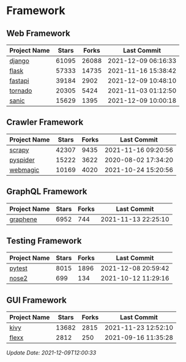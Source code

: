 # Framework

## Web Framework
| Project Name | Stars | Forks | Last Commit |
| ------------ | ----- | ----- | ----------- |
| [django](https://github.com/django/django) | 61095 | 26088 | 2021-12-09 06:16:33 |
| [flask](https://github.com/pallets/flask) | 57333 | 14735 | 2021-11-16 15:38:42 |
| [fastapi](https://github.com/tiangolo/fastapi) | 39184 | 2902 | 2021-12-09 10:48:10 |
| [tornado](https://github.com/tornadoweb/tornado) | 20305 | 5424 | 2021-11-03 01:12:50 |
| [sanic](https://github.com/sanic-org/sanic) | 15629 | 1395 | 2021-12-09 10:00:18 |

## Crawler Framework
| Project Name | Stars | Forks | Last Commit |
| ------------ | ----- | ----- | ----------- |
| [scrapy](https://github.com/scrapy/scrapy) | 42307 | 9435 | 2021-11-16 09:20:56 |
| [pyspider](https://github.com/binux/pyspider) | 15222 | 3622 | 2020-08-02 17:34:20 |
| [webmagic](https://github.com/code4craft/webmagic) | 10169 | 4020 | 2021-10-24 15:20:56 |

## GraphQL Framework
| Project Name | Stars | Forks | Last Commit |
| ------------ | ----- | ----- | ----------- |
| [graphene](https://github.com/graphql-python/graphene) | 6952 | 744 | 2021-11-13 22:25:10 |

## Testing Framework
| Project Name | Stars | Forks | Last Commit |
| ------------ | ----- | ----- | ----------- |
| [pytest](https://github.com/pytest-dev/pytest) | 8015 | 1896 | 2021-12-08 20:59:42 |
| [nose2](https://github.com/nose-devs/nose2) | 699 | 134 | 2021-10-12 11:29:16 |

## GUI Framework
| Project Name | Stars | Forks | Last Commit |
| ------------ | ----- | ----- | ----------- |
| [kivy](https://github.com/kivy/kivy) | 13682 | 2815 | 2021-11-23 12:52:10 |
| [flexx](https://github.com/flexxui/flexx) | 2812 | 250 | 2021-09-16 11:35:28 |

*Update Date: 2021-12-09T12:00:33*